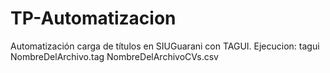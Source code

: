 # TP-Automatizacion
Automatización carga de títulos en SIUGuarani con TAGUI.
Ejecucion: tagui NombreDelArchivo.tag NombreDelArchivoCVs.csv
